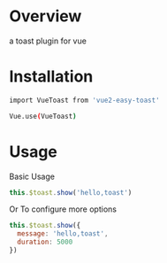 # Overview

a toast plugin for vue

# Installation
```bash
import VueToast from 'vue2-easy-toast'

Vue.use(VueToast)
```
# Usage
Basic Usage
```Javascript
this.$toast.show('hello,toast')
```
Or To configure more options
```Javascript
this.$toast.show({
  message: 'hello,toast',
  duration: 5000
})
```